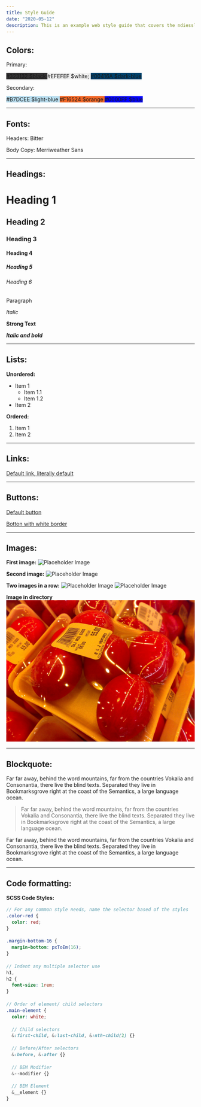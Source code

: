 ```yaml
---
title: Style Guide
date: "2020-05-12"
description: This is an example web style guide that covers the ndiesslin website.
---
```


## Colors:
Primary:

<span class="guide-color color-white" style="background-color: #323132">
  #323132 $black
</span>
<span class="guide-color" style="background-color: #EFEFEF">
  #EFEFEF $white;
</span>
<span class="guide-color color-white" style="background-color: #00416A">
  #00416A $dark-blue
</span>

Secondary:

<span class="guide-color" style="background-color: #B7DCEE">
  #B7DCEE $light-blue
</span>
<span class="guide-color" style="background-color: #F16524">
  #F16524 $orange
</span>
<span class="guide-color color-white" style="background-color: #0000FF">
  #0000FF $blue
</span>

<hr>

## Fonts:
<p class="font-family-serif">Headers: Bitter</p>
<p class="font-family-sanserif">Body Copy: Merriweather Sans</p>

<hr>

## Headings:
# Heading 1
## Heading 2
### Heading 3
#### Heading 4
##### Heading 5
###### Heading 6
Paragraph

*Italic*

**Strong Text**

***Italic and bold***

<hr>

## Lists:
**Unordered:**
* Item 1
  * Item 1.1
  * Item 1.2
* Item 2

**Ordered:**
1. Item 1
2. Item 2

<hr>

## Links:
[Default link, literally default](#)

<hr>

## Buttons:
<a href="#" class="btn">Default button</a>

<div class="background-color-black padding-16">
  <a href="#" class="btn btn--border-color-white">Botton with white border</a>
</div>

<hr>

## Images:
**First image:**
![Placeholder Image](https://via.placeholder.com/650x50)

**Second image:**
![Placeholder Image](https://via.placeholder.com/650x50)

**Two images in a row:**
![Placeholder Image](https://via.placeholder.com/650x50)
![Placeholder Image](https://via.placeholder.com/650x50)

**Image in directory**
![Placeholder Image](./salty_egg.jpg)

<hr>

## Blockquote:
Far far away, behind the word mountains, far from the countries Vokalia and Consonantia, there live the blind texts. Separated they live in Bookmarksgrove right at the coast of the Semantics, a large language ocean.

> Far far away, behind the word mountains, far from the countries Vokalia and
> Consonantia, there live the blind texts. Separated they live in Bookmarksgrove
> right at the coast of the Semantics, a large language ocean.

Far far away, behind the word mountains, far from the countries Vokalia and Consonantia, there live the blind texts. Separated they live in Bookmarksgrove right at the coast of the Semantics, a large language ocean.

<hr>

## Code formatting:
**SCSS Code Styles:**
``` SCSS
// For any common style needs, name the selector based of the styles
.color-red {
  color: red;
}

.margin-bottom-16 {
  margin-bottom: pxToEm(16);
}

// Indent any multiple selector use
h1,
h2 {
  font-size: 1rem;
}

// Order of element/ child selectors
.main-element {
  color: white;

  // Child selectors
  &:first-child, &:last-child, &:nth-child(2) {}

  // Before/After selectors
  &:before, &:after {}

  // BEM Modifier
  &--modifier {}

  // BEM Element
  &__element {}
}
```